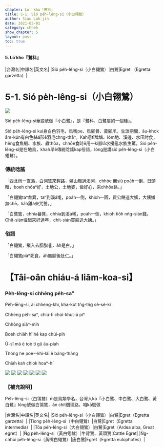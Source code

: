 ```yaml
---
chapter: Lō͘ kho『鷺科』
title: 5-1. Sió pe̍h-lêng-si（小白翎鷥）
author: Siau Lah-jih
date: 2021-05-01
category: chheh
show_chapter: 5
layout: post
toc: true
---
```


#### 5. Lō͘ kho『鷺科』

|台灣名|中譯名|英文名|
|Sió pe̍h-lêng-si（小白翎鷥）|白鷺|Egret （Egretta garzetta）|


# 5-1. Sió pe̍h-lêng-si（小白翎鷥）

![](../too5/05/05-1-1.小白翎鷥.jpg)

Sió pe̍h-lêng-si華語號做『小白鷺』，是『鷺科，白鷺屬的一個種』。

Sió pe̍h-lêng-si kui身白色羽毛，烏嘴pe、烏腳骨、黃腳爪，生湠期間，āu-khok ām-kún有白色絲á形ê羽毛chng-thāⁿ。Kah意tī埤塘、lòm地、溪邊、水田討食，hèng食魚蝦、水族、蟲thōa，chhōe食時ē用一ki腳lā水擾亂水族生驚。Sió pe̍h-lêng-si是在地鳥，khah早ê傳統唸謠kap俗語，lóng是講sió pe̍h-lêng-si（小白翎鷥）。

### 傳統唸謠

「西北雨一直落，白翎鷥來趕路，盤山嶺過溪河，chhōe 無siū poa̍h一倒，日頭暗，boeh chóaⁿ好，土地公，土地婆，做好心，來chhōa路。」

「白翎鷥taⁿ畚箕，taⁿ到溪á墘，poa̍h一倒，khioh一圓，買公餅送大姨，大姨嫌無chē，lia̍h雞á來咒誓。」

「白鷺鷥，chhia畚箕，chhia到溪á墘，poa̍h一倒，khioh tio̍h nn̄g-sián錢。Chi̍t-sián儉起來好過年，chi̍t-sián買餅送大姨。」							

### 俗語

「白翎鷥，飛入去胭脂巷，a̍h是白。」

「白翎鷥piàⁿ死食，a̍h無腳後肚仁。」 


# 【Tâi-oân chiáu-á liām-koa-si】

### **Pe̍h-lēng-si chhēng pe̍h-saⁿ**

Pe̍h-lēng-si, ài chheng-khì, kha-kut tn̂g-tn̂g sè-sè-ki

Chhēng pe̍h-saⁿ, chiú-tī chúi-khut-á piⁿ

Chhòng siáⁿ-mih 

Boeh chia̍h hî hê kap chúi-pih

Ū-sî mā ē toè tī gû āu-piah

Thóng he poe--khí-lâi ê báng-thâng

Chia̍h kah chiok hoaⁿ-hí


![](../too5/05/05-1-3.小白鴒鷥.jpg)
![](../too5/05/05-1-4.小白鴒鷥.jpg)
![](../too5/05/05-1-5.小白翎鷥.jpg)
![](../too5/05/05-1-6.小白翎鷥.jpg)
![](../too5/05/05-1-7.小白翎鷥.jpg)
![](../too5/05/05-1-8.小白翎鷥.jpg)
![](../too5/05/05-1-2.小白翎鷥.jpg)


### 【補充說明】

Pe̍h-lêng-si（白鴒鷥）m̄是鳥類學名，台灣人kā『小白鷺、中白鷺、大白鷺、黃白鷺』lóng號做白鴒鷥，àn chit個理路，咱kā號做

|台灣名|中譯名|英文名|
|Sió pe̍h-lêng-si（小白翎鷥）|白鷺|Egret（Egretta garzetta）|
|Tiong pe̍h-lêng-si（中白翎鷥）|白鷺|Egret（Egretta intermedia）|
|Tōa pe̍h-lêng-si（大白翎鷥）|白鷺|Egret（Ardea alba, Great egret）|
|N̂g pe̍h-lêng-si（黃白翎鷥）|牛背鷺、黃頭鷺|Cattle Egret|
|N̂g-chhùi pe̍h-lêng-si（黃嘴白翎鷥）|唐白鷺|Egret（Egretta eulophotes）|
